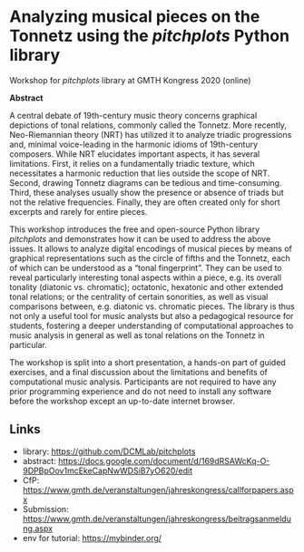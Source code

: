# Analyzing musical pieces on the Tonnetz using the *pitchplots* Python library

Workshop for *pitchplots* library at GMTH Kongress 2020 (online)

**Abstract**

A central debate of 19th-century music theory concerns graphical depictions of tonal relations, commonly called the Tonnetz. More recently, Neo-Riemannian theory (NRT) has utilized it to analyze triadic progressions and, minimal voice-leading in the harmonic idioms of 19th-century composers. While NRT elucidates important aspects, it has several limitations. First, it relies on a fundamentally triadic texture, which necessitates a harmonic reduction that lies outside the scope of NRT. Second, drawing Tonnetz diagrams can be tedious and time-consuming. Third, these analyses usually show the presence or absence of triads but not the relative frequencies. Finally, they are often created only for short excerpts and rarely for entire pieces. 

This workshop introduces the free and open-source Python library *pitchplots* and demonstrates how it can be used to address the above issues. It allows to analyze digital encodings of musical pieces by means of graphical representations such as the circle of fifths and the Tonnetz, each of which can be understood as a “tonal fingerprint”. They can be used to reveal particularly interesting tonal aspects within a piece, e.g. its overall tonality (diatonic vs. chromatic); octatonic, hexatonic and other extended tonal relations; or the centrality of certain sonorities, as well as visual comparisons between, e.g. diatonic vs. chromatic pieces. The library is thus not only a useful tool for music analysts but also a pedagogical resource for students, fostering a deeper understanding of computational approaches to music analysis in general as well as tonal relations on the Tonnetz in particular.

The workshop is split into a short presentation, a hands-on part of guided exercises, and a final discussion about the limitations and benefits of computational music analysis. Participants are not required to have any prior programming experience and do not need to install any software before the workshop except an up-to-date internet browser.


## Links

- library: https://github.com/DCMLab/pitchplots
- abstract: https://docs.google.com/document/d/169dRSAWcKq-O-9DPBpOov1mcEkeCapNwWDSiB7yO620/edit
- CfP: https://www.gmth.de/veranstaltungen/jahreskongress/callforpapers.aspx
- Submission: https://www.gmth.de/veranstaltungen/jahreskongress/beitragsanmeldung.aspx
- env for tutorial: https://mybinder.org/
